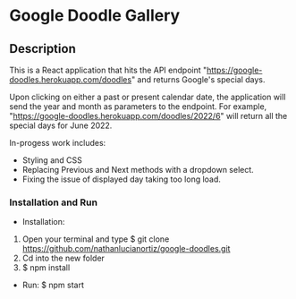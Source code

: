 # Google Doodle Gallery

## Description

This is a React application that hits the API endpoint "https://google-doodles.herokuapp.com/doodles" and returns Google's special days.

Upon clicking on either a past or present calendar date, the application will send the year and month as parameters to the endpoint. For example, "https://google-doodles.herokuapp.com/doodles/2022/6" will return all the special days for June 2022.

In-progess work includes:
* Styling and CSS
* Replacing Previous and Next methods with a dropdown select.
* Fixing the issue of displayed day taking too long load.

### Installation and Run

* Installation:

1. Open your terminal and type $ git clone https://github.com/nathanlucianortiz/google-doodles.git
2. Cd into the new folder
3. $ npm install

* Run: $ npm start
